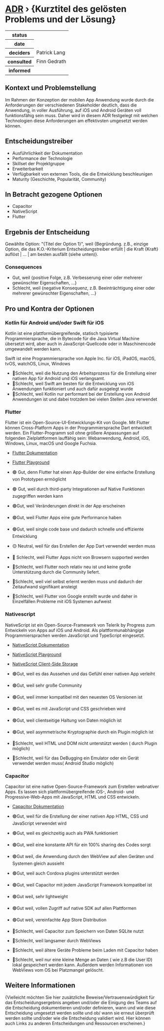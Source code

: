 # [ADR](./README.md) › {Kurztitel des gelösten Problems und der Lösung}

<table>
<tr>
<th>status</th>
<td></td><!-- {proposed / rejected / accepted / deprecated / … / superseded by ADR-0005 <0005-example.md>} -->
</tr>
<tr>
<th>date</th>
<td></td><!-- YYYY-MM-DD, when the decision was last updated -->
</tr>
<tr>
<th>deciders</th>
<td>Patrick Lang</td><!-- list everyone involved in the decision -->
</tr>
<tr>
<th>consulted</th>
<td>Finn Gedrath</td><!-- list everyone whose opinions are sought (typically subject-matter experts); and with whom there is a two-way communication -->
</tr>
<tr>
<th>informed</th>
<td></td><!-- list everyone who is kept up-to-date on progress; and with whom there is a one-way communication -->
</tr>
</table>


## Kontext und Problemstellung

Im Rahmen der Konzeption der mobilen App Anwendung wurde durch die Anforderungen der verschiedenen Stakeholder deutlich, dass die Anwendung, in voller Ausführung, auf iOS und Android Geräten voll funktionsfähig sein muss. Daher wird in diesem ADR festgelegt mit welchen Technologien diese Anforderungen am effektivsten umgesetzt werden können.


## Entscheidungstreiber

* Ausführlichkeit der Dokumentation
*	Performance der Technologie
*	Skillset der Projektgruppe
*	Erweiterbarkeit
*	Verfügbarkeit von externen Tools, die die Entwicklung beschleunigen
*	Maturity (Geschichte, Popularität, Community)


## In Betracht gezogene Optionen

* Capacitor
* NativeScript
* Flutter

## Ergebnis der Entscheidung

Gewählte Option: "{Titel der Option 1}", weil
{Begründung. z.B., einzige Option, die das K.O.-Kriterium Entscheidungstreiber erfüllt | die Kraft {Kraft} auflöst | ... | am besten ausfällt (siehe unten)}.

### Consequences

* Gut, weil {positive Folge, z.B. Verbesserung einer oder mehrerer gewünschter Eigenschaften, ...}
* Schlecht, weil {negative Konsequenz, z.B. Beeinträchtigung einer oder mehrerer gewünschter Eigenschaften, ...}


## Pro und Kontra der Optionen

### Kotlin für Android und/oder Swift für iOS

Kotlin ist eine plattformübergreifende, statisch typisierte Programmiersprache, die in Bytecode für die Java Virtual Machine übersetzt wird, aber auch in JavaScript-Quellcode oder in Maschinencode umgewandelt werden kann.

Swift ist eine Programmiersprache von Apple Inc. für iOS, iPadOS, macOS, tvOS, watchOS, Linux, Windows


*	🔴Schlecht, weil die Nutzung den Arbeitsprozess für die Erstellung einer nativen App für Android und iOS verlangsamt.
*	🔴Schlecht, weil Swift am besten für die Entwicklung von iOS Anwendungen funktioniert und auch dafür ausgelegt wurde
*	🔴Schlecht, weil Kotlin nur performant bei der Erstellung von Android Anwendungen ist und dabei trotzdem bei vielen Stellen Java verwendet



### Flutter

Flutter ist ein Open-Source-UI-Entwicklungs-Kit von Google. Mit Flutter können Cross-Platform Apps in der Programmiersprache Dart entwickelt werden. Ein Flutter-Programm soll ohne größere Anpassungen auf folgenden Zielplattformen lauffähig sein: Webanwendung, Android, iOS, Windows, Linux, macOS und Google Fuchsia.

* [Flutter Dokumentation](https://dart.dev/guides)
* [Flutter Playground](https://dartpad.dev/?)


*	🟢 Gut, denn Flutter hat einen App-Builder der eine einfache Erstellung von Prototypen ermöglicht
*	🟢 Gut, weil durch third-party Integrationen auf Native Funktionen zugegriffen werden kann
*	🟢Gut, weil Veränderungen direkt in der App erscheinen
*	🟢Gut, weil Flutter Apps eine gute Performance haben
*	🟢Gut, weil single code base und dadurch schnelle und effiziente Entwicklung
*	🟡 Neutral, weil für das Erstellen der App Dart verwendet werden muss
*	🔴 Schlecht, weil Flutter Apps nicht von Browsern supported werden
*	🔴Schlecht, weil Flutter noch relativ neu ist und keine große Unterstützung durch die Community liefert.
*	🔴Schlecht, weil viel selbst erlernt werden muss und dadurch der Zeitaufwand signifikant ansteigt
*	🔴Schlecht, weil Flutter von Google erstellt wurde und daher in Einzelfällen Probleme mit iOS Systemen aufweist


### Nativescript

NativeScript ist ein Open-Source-Framework von Telerik by Progress zum Entwickeln von Apps auf iOS und Android. Als plattformunabhängige Programmiersprachen werden JavaScript und TypeScript eingesetzt.

* [NativeScript Dokumentation](https://docs.nativescript.org/)
* [NativeScript Playground](https://preview.nativescript.org/)
* [NativeScript Client-Side Storage](https://blog.nativescript.org/client-side-storage-in-nativescript-applications/)

*	🟢Gut, weil es das Aussehen und das Gefühl einer nativen App verleiht
*	🟢Gut, weil sehr große Community
*	🟢Gut, weil immer kompatibel mit den neuesten OS Versionen ist
*	🟢Gut, weil es mit JavaScript und CSS geschrieben wird
*	🟢Gut, weil clientseitige Haltung von Daten möglich ist
*	🟢Gut, weil asymmetrische Kryptographie durch ein Plugin möglich ist
*	🔴Schlecht, weil HTML und DOM nicht unterstützt werden ( durch Plugin möglich)
*	🔴Schlecht, weil für das DeBugging ein Emulator oder ein Gerät verwendet werden muss( Android Studio möglich)

### Capacitor

Capacitor ist eine native Open-Source-Framework zum Erstellen webnativer Apps. Es lassen sich plattformübergreifende iOS-, Android- und Progressive-Web-Apps mit JavaScript, HTML und CSS entwickeln.

* [Capacitor Dokumentation](https://capacitorjs.com/docs)

*	🟢Gut, weil für die Erstellung der einer nativen App HTML, CSS und JavaScript verwendet wird
*	🟢Gut, weil es gleichzeitig auch als PWA funktioniert
*	🟢Gut, weil eine konstante API für ein 100% sharing des Codes sorgt
*	🟢Gut weil, die Anwendung durch den WebView auf allen Geräten und Systemen gleich aussieht
*	🟢Gut, weil auch Cordova plugins unterstützt werden
*	🟢Gut, weil Capacitor mit jedem JavaScript Framework kompatibel ist
*	🟢Gut weil, sehr lightweight
*	🟢Gut weil, vollen Zugriff auf native SDK auf allen Plattformen 
*	🟢Gut weil, vereinfachte App Store Distribution
*	🔴Schlecht, weil Capacitor zum Speichern von Daten SQLite nutzt 
*	🔴Schlecht, weil langsamer durch WebViews
*	🔴Schlecht, weil ältere Geräte Probleme beim Laden mit Capacitor haben
*	🔴Schlecht, weil nur eine kleine Menge an Daten ( wie z.B die User ID) lokal gespeichert werden kann. Außerdem werden Informationen von WebViews vom OS bei Platzmangel gelöscht.


<!-- Dies ist ein optionales Element. Sie können es gerne entfernen. -->
## Weitere Informationen

{Vielleicht möchten Sie hier zusätzliche Beweise/Vertrauenswürdigkeit für das Entscheidungsergebnis angeben und/oder die Einigung des Teams auf die Entscheidung dokumentieren und/oder definieren, wann und wie diese Entscheidung umgesetzt werden sollte und ob/ wann sie erneut überprüft werden sollte und/oder wie die Entscheidung validiert wird. Hier können auch Links zu anderen Entscheidungen und Ressourcen erscheinen.}
